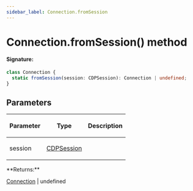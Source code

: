 ```yaml
---
sidebar_label: Connection.fromSession
---
```


# Connection.fromSession() method

#### Signature:

```typescript
class Connection {
  static fromSession(session: CDPSession): Connection | undefined;
}
```

## Parameters

<table><thead><tr><th>

Parameter

</th><th>

Type

</th><th>

Description

</th></tr></thead>
<tbody><tr><td>

session

</td><td>

[CDPSession](./puppeteer.cdpsession.md)

</td><td>

</td></tr>
</tbody></table>
**Returns:**

[Connection](./puppeteer.connection.md) \| undefined
